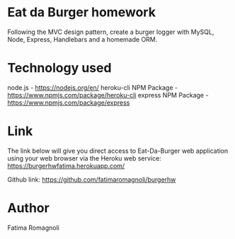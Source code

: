  # Eat da Burger homework
Following the MVC design pattern,  create a burger logger with MySQL, Node, Express, Handlebars and a homemade ORM.

 # Technology used
node.js - https://nodejs.org/en/
heroku-cli NPM Package - https://www.npmjs.com/package/heroku-cli
express NPM Package - https://www.npmjs.com/package/express


# Link
The link below will give you direct access to Eat-Da-Burger web application using your web browser via the Heroku web service:
https://burgerhwfatima.herokuapp.com/

Github link:
https://github.com/fatimaromagnoli/burgerhw

# Author
Fatima Romagnoli

